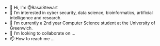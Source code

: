 - 👋 Hi, I’m @RasaiStewart
- 👀 I’m interested in cyber security, data science, bioinformatics, artificial intelligence and research.
- 🌱 I’m currently a 2nd year Computer Science student at the University of Greenwich.
- 💞️ I’m looking to collaborate on ...
- 📫 How to reach me ...
